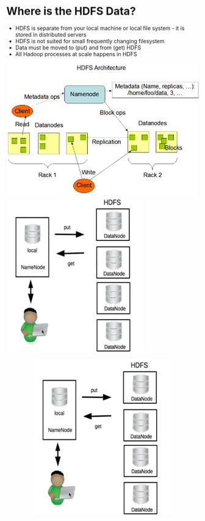 # Where is the HDFS Data?

- HDFS is separate from your local machine or local file system - it is stored in distributed servers
- HDFS is not suited for small frequently changing filesystem
- Data must be moved to (put) and from (get) HDFS
- All Hadoop processes at scale happens in HDFS

![Hadoop Architecture](/assets/images/hdfsarchitecture.gif)
![Hadoop Architecture](/assets/images/hdfs001.png)

<p align="center">
    <img src="/assets/images/hdfs001.png" alt="Sublime's custom image"/>
</p>